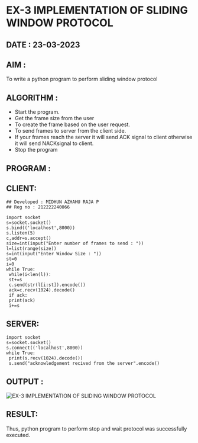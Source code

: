 # EX-3 IMPLEMENTATION OF SLIDING WINDOW PROTOCOL

## DATE : 23-03-2023


## AIM :

To write a python program to perform sliding window protocol


## ALGORITHM :

- Start the program.
- Get the frame size from the user
- To create the frame based on the user request.
- To send frames to server from the client side.
- If your frames reach the server it will send ACK signal to client otherwise it
will send NACKsignal to client.
- Stop the program

## PROGRAM :


## CLIENT:
```
## Developed : MIDHUN AZHAHU RAJA P
## Reg no : 212222240066

import socket
s=socket.socket()
s.bind(('localhost',8000))
s.listen(5)
c,addr=s.accept()
size=int(input("Enter number of frames to send : "))
l=list(range(size))
s=int(input("Enter Window Size : "))
st=0
i=0
while True:
 while(i<len(l)):
 st+=s
 c.send(str(l[i:st]).encode())
 ack=c.recv(1024).decode()
 if ack:
 print(ack)
 i+=s
 ```

## SERVER:
```
import socket
s=socket.socket()
s.connect(('localhost',8000))
while True: 
 print(s.recv(1024).decode())
 s.send("acknowledgement recived from the server".encode()
 ```

## OUTPUT :

![EX-3 IMPLEMENTATION OF SLIDING WINDOW PROTOCOL](https://github.com/kannan0071/EX-3/assets/119641638/cc12f131-5805-431e-9922-a8dfd3780c54)


## RESULT:


  Thus, python program to perform stop and wait protocol was successfully executed.
